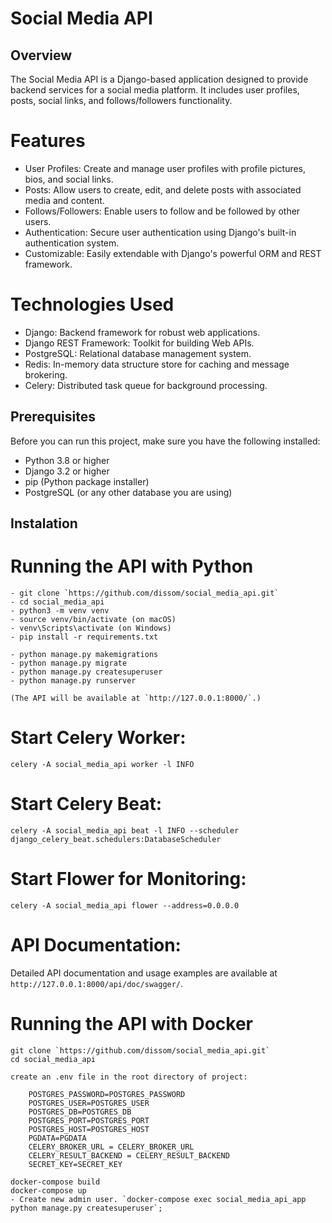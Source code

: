 # Social Media API

## Overview

The Social Media API is a Django-based application
designed to provide backend services for a social media platform.
It includes user profiles, posts, social links, and follows/followers
functionality.

# Features

- User Profiles: Create and manage user profiles with profile pictures, bios, and social links.
- Posts: Allow users to create, edit, and delete posts with associated media and content.
- Follows/Followers: Enable users to follow and be followed by other users.
- Authentication: Secure user authentication using Django's built-in authentication system.
- Customizable: Easily extendable with Django's powerful ORM and REST framework.

# Technologies Used

- Django: Backend framework for robust web applications.
- Django REST Framework: Toolkit for building Web APIs.
- PostgreSQL: Relational database management system.
- Redis: In-memory data structure store for caching and message brokering.
- Celery: Distributed task queue for background processing.

## Prerequisites

Before you can run this project, make sure you have the following installed:
- Python 3.8 or higher
- Django 3.2 or higher
- pip (Python package installer)
- PostgreSQL (or any other database you are using)

## Instalation

# Running the API with Python
```shell
- git clone `https://github.com/dissom/social_media_api.git`
- cd social_media_api
- python3 -m venv venv
- source venv/bin/activate (on macOS)
- venv\Scripts\activate (on Windows)
- pip install -r requirements.txt

- python manage.py makemigrations
- python manage.py migrate
- python manage.py createsuperuser
- python manage.py runserver

(The API will be available at `http://127.0.0.1:8000/`.)
```

# Start Celery Worker:

`celery -A social_media_api worker -l INFO`

# Start Celery Beat:

`celery -A social_media_api beat -l INFO --scheduler django_celery_beat.schedulers:DatabaseScheduler`

# Start Flower for Monitoring:

`celery -A social_media_api flower --address=0.0.0.0`



# API Documentation:

Detailed API documentation and usage examples are
available at `http://127.0.0.1:8000/api/doc/swagger/`.


# Running the API with Docker
```shell
git clone `https://github.com/dissom/social_media_api.git`
cd social_media_api

create an .env file in the root directory of project:

    POSTGRES_PASSWORD=POSTGRES_PASSWORD
    POSTGRES_USER=POSTGRES_USER
    POSTGRES_DB=POSTGRES_DB
    POSTGRES_PORT=POSTGRES_PORT
    POSTGRES_HOST=POSTGRES_HOST
    PGDATA=PGDATA
    CELERY_BROKER_URL = CELERY_BROKER_URL
    CELERY_RESULT_BACKEND = CELERY_RESULT_BACKEND
    SECRET_KEY=SECRET_KEY

docker-compose build
docker-compose up
- Create new admin user. `docker-compose exec social_media_api_app python manage.py createsuperuser`;
```
